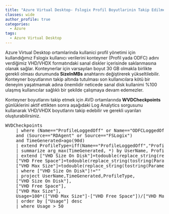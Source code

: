 ```yaml
---
title: "Azure Virtual Desktop- Fslogix Profil Boyutlarinin Takip Edilmesi"
classes: wide
author_profile: true
categories:
  - Azure
tags:
  - Azure Virtual Desktop
---
```

Azure Virtual Desktop ortamlarinda kullanici profil yönetimi için kullandığımız Fslogix kullanıcı verilerini konteyner (Profil yada ODFC) 
adını verdiğimiz VHD/VHDX formatındaki sanal diskler içerisinde saklanmasına olanak sağlar. Konteynerlar için varsayılan boyut 30 GB olmakla birlikte gerekli olması durumunda **SizeInMBs** anahtarını değiştirerek yükseltilebilir. Konteyner boyutlarının takip altında tutulması son kullanıcılara kötü bir deneyim yaşatmamak adına önemlidir neticede sanal disk kullanimi %100 ulaşmış kullanıcılar sağlıklı bir şekilde çalışmaya devam edemezler. 

Konteyner boyutlarını takip etmek için AVD ortamlarında **WVDCheckpoints** günlüklerini aktif ettikten sonra aşağıdaki Log Analytics sorgusunu kullanarak VHD/VHDX boyutlarını takip edebilir ve gerekli uyarıları oluşturabilirsiniz.


<pre>
WVDCheckpoints
    | where (Name=="ProfileLoggedOff" or Name=="ODFCLoggedOff")
    and (Source=="RDAgent" or Source=="FSLogix")
    and TimeGenerated>ago(90d)
    | extend ProfileType=iff(Name=="ProfileLoggedOff","Profile","ODFC")
    | summarize arg_max(TimeGenerated, *) by UserName, ProfileType
    | extend ["VHD Size On Disk"]=todouble(replace_string(replace_string(tostring(Parameters.VHDSizeOnDisk),",",""),".","")),
    ["VHD Free Space"]=todouble(replace_string(tostring(Parameters.VHDFreeSpace),",",".")),
    ["VHD Max Size"]=todouble(replace_string(tostring(Parameters.MaxVHDSize),",","."))
    | where ["VHD Size On Disk"]!=""
    | project UserName,TimeGenerated,ProfileType,
    ["VHD Size On Disk"],
    ["VHD Free Space"],
    ["VHD Max Size"],
    Usage=100*(["VHD Max Size"]-["VHD Free Space"])/["VHD Max Size"]
    | order by ["Usage"] desc
    | where Usage > 50
</pre>

